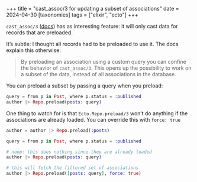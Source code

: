 +++
title = "cast_assoc/3 for updating a subset of associations"
date = 2024-04-30
[taxonomies]
tags = ["elixir", "ecto"]
+++

`cast_assoc/3` ([docs](https://hexdocs.pm/ecto/Ecto.Changeset.html#cast_assoc/3)) has as interesting feature: it will only cast data for records that are preloaded.

It’s subtle: I thought all records had to be preloaded to use it. The docs explain this otherwise:

> By preloading an association using a custom query you can confine the behavior of `cast_assoc/3`. This opens up the possibility to work on a subset of the data, instead of all associations in the database.

You can preload a subset by passing a query when you preload:

```elixir
query = from p in Post, where p.status = :published
author |> Repo.preload(posts: query)
```

One thing to watch for is that `Ecto.Repo.preload/3` won’t do anything if the associations are already loaded. You can override this with `force: true`

```elixir
author = author |> Repo.preload(:posts)

query = from p in Post, where p.status = :published

# noop: this does nothing since they are already loaded
author |> Repo.preload(posts: query)

# this will fetch the filtered set of associations
author |> Repo.preload([posts: query], force: true)
```
